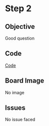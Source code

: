 # Step 2

## Objective

Good question

## Code

[Code](https://github.com/SlyAdrian/IoT-Efrei-2020-labs/blob/main/lab2/steps/step2/step2.ino)

## Board Image

No image

## Issues 

No issue faced

